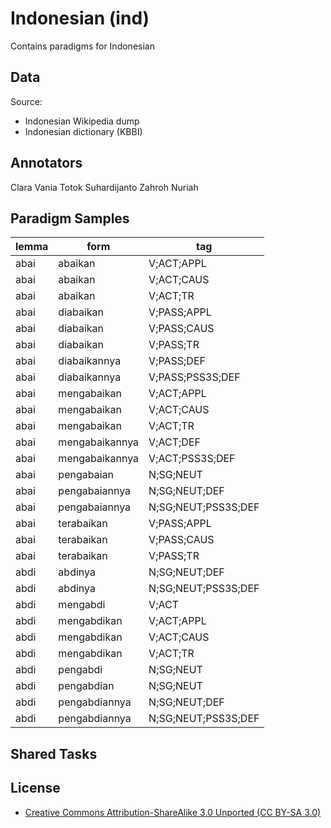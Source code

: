 # Indonesian (ind)

Contains paradigms for Indonesian

## Data

Source:
- Indonesian Wikipedia dump
- Indonesian dictionary (KBBI)


## Annotators
Clara Vania
Totok Suhardijanto
Zahroh Nuriah

## Paradigm Samples

| lemma	 | form	 | tag	 |
|------|------|------|
| abai| abaikan	| V;ACT;APPL	|
| abai	| abaikan	| V;ACT;CAUS	|
| abai	| abaikan	| V;ACT;TR	|
| abai	| diabaikan	| V;PASS;APPL	|
| abai	| diabaikan	| V;PASS;CAUS	|
| abai	| diabaikan	| V;PASS;TR	|
| abai	| diabaikannya	| V;PASS;DEF	|
| abai	| diabaikannya	| V;PASS;PSS3S;DEF	|
| abai	| mengabaikan	| V;ACT;APPL	|
| abai	| mengabaikan	| V;ACT;CAUS	|
| abai	| mengabaikan	| V;ACT;TR	|
| abai	| mengabaikannya	| V;ACT;DEF	|
| abai	| mengabaikannya	| V;ACT;PSS3S;DEF	|
| abai	| pengabaian	| N;SG;NEUT	|
| abai	| pengabaiannya	| N;SG;NEUT;DEF	|
| abai	| pengabaiannya	| N;SG;NEUT;PSS3S;DEF	|
| abai	| terabaikan	| V;PASS;APPL	|
| abai	| terabaikan	| V;PASS;CAUS	|
| abai	| terabaikan	| V;PASS;TR	|
| abdi	| abdinya	| N;SG;NEUT;DEF	|
| abdi	| abdinya	| N;SG;NEUT;PSS3S;DEF	|
| abdi	| mengabdi	| V;ACT	|
| abdi	| mengabdikan	| V;ACT;APPL	|
| abdi	| mengabdikan	| V;ACT;CAUS	|
| abdi	| mengabdikan	| V;ACT;TR	|
| abdi	| pengabdi	| N;SG;NEUT	|
| abdi	| pengabdian	| N;SG;NEUT	|
| abdi	| pengabdiannya	| N;SG;NEUT;DEF	|
| abdi	| pengabdiannya	| N;SG;NEUT;PSS3S;DEF	|

## Shared Tasks


## License
- [Creative Commons Attribution-ShareAlike 3.0 Unported (CC BY-SA 3.0)](https://creativecommons.org/licenses/by-sa/3.0/)
